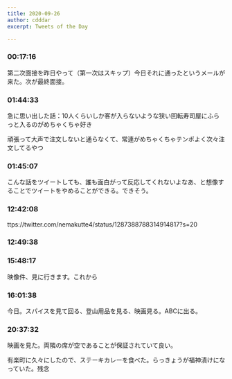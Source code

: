 ```yaml
---
title: 2020-09-26
author: cdddar
excerpt: Tweets of the Day

---
```


### 00:17:16

第二次面接を昨日やって（第一次はスキップ）今日それに通ったというメールが来た。次が最終面接。

### 01:44:33

急に思い出した話：10人くらいしか客が入らないような狭い回転寿司屋にふらっと入るのがめちゃくちゃ好き

頑張って大声で注文しないと通らなくて、常連がめちゃくちゃテンポよく次々注文してるやつ

### 01:45:07

こんな話をツイートしても、誰も面白がって反応してくれないよなあ、と想像することでツイートをやめることができる。できそう。

### 12:42:08

ttps://twitter.com/nemakutte4/status/1287388788314914817?s=20

### 12:49:38

<blockquote class="twitter-tweet"><p lang="ja" dir="ltr"></p><a href="https://twitter.com/nemakutte4/status/1249364201815953408?ref_src=twsrc%5Etfw"></a></blockquote><script async src="https://platform.twitter.com/widgets.js" charset="utf-8"></script>

### 15:48:17

映像件、見に行きます。これから

### 16:01:38

今日。スパイスを見て回る、登山用品を見る、映画見る。ABCに出る。

### 20:37:32

映画を見た。両隣の席が空であることが保証されていて良い。

有楽町に久々にしたので、ステーキカレーを食べた。らっきょうが福神漬けになっていた。残念
